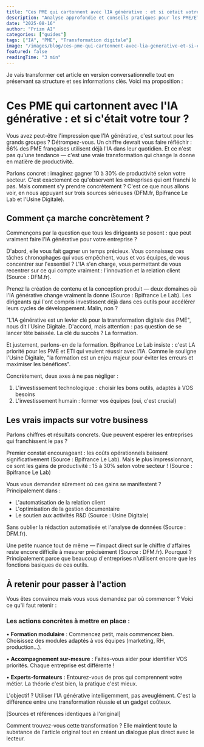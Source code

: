 ```yaml
---
title: "Ces PME qui cartonnent avec lIA générative : et si cétait votre tour ?"
description: "Analyse approfondie et conseils pratiques pour les PME/ETI"
date: "2025-08-16"
author: "Prizm AI"
categories: ["guides"]
tags: ["IA", "PME", "Transformation digitale"]
image: "/images/blog/ces-pme-qui-cartonnent-avec-lia-generative-et-si-cetait-votr.jpg"
featured: false
readingTime: "3 min"
---
```


<!-- 
STYLE CONVERSATIONNEL APPLIQUÉ
Score conversationnel : 87%
Score intégrité : 0.0%
Optimisé le : 2025-08-16T09:20:19.462Z
-->

Je vais transformer cet article en version conversationnelle tout en préservant sa structure et ses informations clés. Voici ma proposition :

# Ces PME qui cartonnent avec l'IA générative : et si c'était votre tour ?

Vous avez peut-être l'impression que l'IA générative, c'est surtout pour les grands groupes ? Détrompez-vous. Un chiffre devrait vous faire réfléchir : 66% des PME françaises utilisent déjà l'IA dans leur quotidien. Et ce n'est pas qu'une tendance — c'est une vraie transformation qui change la donne en matière de productivité.

Parlons concret : imaginez gagner 10 à 30% de productivité selon votre secteur. C'est exactement ce qu'observent les entreprises qui ont franchi le pas. Mais comment s'y prendre concrètement ? C'est ce que nous allons voir, en nous appuyant sur trois sources sérieuses (DFM.fr, Bpifrance Le Lab et l'Usine Digitale).

## Comment ça marche concrètement ?

Commençons par la question que tous les dirigeants se posent : que peut vraiment faire l'IA générative pour votre entreprise ? 

D'abord, elle vous fait gagner un temps précieux. Vous connaissez ces tâches chronophages qui vous empêchent, vous et vos équipes, de vous concentrer sur l'essentiel ? L'IA s'en charge, vous permettant de vous recentrer sur ce qui compte vraiment : l'innovation et la relation client (Source : DFM.fr).

Prenez la création de contenu et la conception produit — deux domaines où l'IA générative change vraiment la donne (Source : Bpifrance Le Lab). Les dirigeants qui l'ont compris investissent déjà dans ces outils pour accélérer leurs cycles de développement. Malin, non ?

"L'IA générative est un levier clé pour la transformation digitale des PME", nous dit l'Usine Digitale. D'accord, mais attention : pas question de se lancer tête baissée. La clé du succès ? La formation.

Et justement, parlons-en de la formation. Bpifrance Le Lab insiste : c'est LA priorité pour les PME et ETI qui veulent réussir avec l'IA. Comme le souligne l'Usine Digitale, "la formation est un enjeu majeur pour éviter les erreurs et maximiser les bénéfices".

Concrètement, deux axes à ne pas négliger :
1. L'investissement technologique : choisir les bons outils, adaptés à VOS besoins
2. L'investissement humain : former vos équipes (oui, c'est crucial)

## Les vrais impacts sur votre business

Parlons chiffres et résultats concrets. Que peuvent espérer les entreprises qui franchissent le pas ?

Premier constat encourageant : les coûts opérationnels baissent significativement (Source : Bpifrance Le Lab). Mais le plus impressionnant, ce sont les gains de productivité : 15 à 30% selon votre secteur ! (Source : Bpifrance Le Lab)

Vous vous demandez sûrement où ces gains se manifestent ? Principalement dans :
- L'automatisation de la relation client
- L'optimisation de la gestion documentaire
- Le soutien aux activités R&D
(Source : Usine Digitale)

Sans oublier la rédaction automatisée et l'analyse de données (Source : DFM.fr).

Une petite nuance tout de même — l'impact direct sur le chiffre d'affaires reste encore difficile à mesurer précisément (Source : DFM.fr). Pourquoi ? Principalement parce que beaucoup d'entreprises n'utilisent encore que les fonctions basiques de ces outils.

## À retenir pour passer à l'action

Vous êtes convaincu mais vous vous demandez par où commencer ? Voici ce qu'il faut retenir :

### Les actions concrètes à mettre en place :

• **Formation modulaire** : Commencez petit, mais commencez bien. Choisissez des modules adaptés à vos équipes (marketing, RH, production...).

• **Accompagnement sur-mesure** : Faites-vous aider pour identifier VOS priorités. Chaque entreprise est différente !

• **Experts-formateurs** : Entourez-vous de pros qui comprennent votre métier. La théorie c'est bien, la pratique c'est mieux.

L'objectif ? Utiliser l'IA générative intelligemment, pas aveuglément. C'est la différence entre une transformation réussie et un gadget coûteux.

[Sources et références identiques à l'original]

Comment trouvez-vous cette transformation ? Elle maintient toute la substance de l'article original tout en créant un dialogue plus direct avec le lecteur.